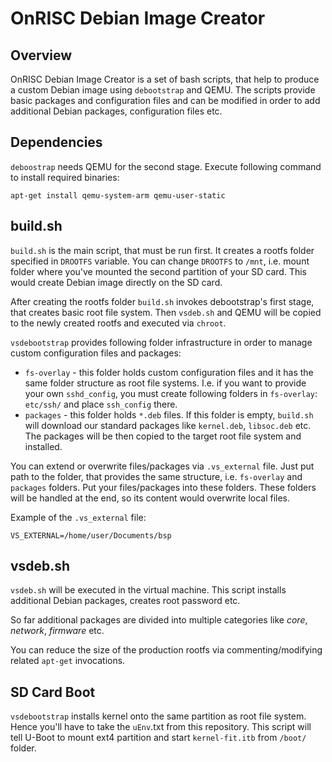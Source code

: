 OnRISC Debian Image Creator
===========================

Overview
--------

OnRISC Debian Image Creator is a set of bash scripts, that help to produce
a custom Debian image using `debootstrap` and QEMU. The scripts provide basic
packages and configuration files and can be modified in order to add
additional Debian packages, configuration files etc.

Dependencies
------------

`deboostrap` needs QEMU for the second stage. Execute following command to
install required binaries:

`apt-get install qemu-system-arm qemu-user-static`

build.sh
--------

`build.sh` is the main script, that must be run first. It creates a rootfs
folder specified in `DROOTFS` variable. You can change `DROOTFS` to `/mnt`,
i.e. mount folder where you've mounted the second partition of your SD card.
This would create Debian image directly on the SD card.

After creating the rootfs folder `build.sh` invokes debootstrap's first
stage, that creates basic root file system. Then `vsdeb.sh` and QEMU will
be copied to the newly created rootfs and executed via `chroot`.

`vsdebootstrap` provides following folder infrastructure in order to manage
custom configuration files and packages:

* `fs-overlay` - this folder holds custom configuration files and it has
the same folder structure as root file systems. I.e. if you want to provide
your own `sshd_config`, you must create following folders in `fs-overlay`:
`etc/ssh/` and place `ssh_config` there.
* `packages` - this folder holds `*.deb` files. If this folder is empty,
`build.sh` will download our standard packages like `kernel.deb`, `libsoc.deb`
etc. The packages will be then copied to the target root file system and
installed.

You can extend or overwrite files/packages via `.vs_external` file. Just put
path to the folder, that provides the same structure, i.e. `fs-overlay` and
`packages` folders. Put your files/packages into these folders. These folders
will be handled at the end, so its content would overwrite local files.

Example of the `.vs_external` file:

`VS_EXTERNAL=/home/user/Documents/bsp`

vsdeb.sh
--------

`vsdeb.sh` will be executed in the virtual machine. This script installs
additional Debian packages, creates root password etc.

So far additional packages are divided into multiple categories like *core*,
*network*, *firmware* etc.

You can reduce the size of the production rootfs via commenting/modifying
related `apt-get` invocations.

SD Card Boot
------------

`vsdebootstrap` installs kernel onto the same partition as root file system.
Hence you'll have to take the `uEnv`.txt from this repository. This script
will tell U-Boot to mount ext4 partition and start `kernel-fit.itb` from
`/boot/` folder.

